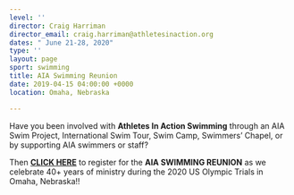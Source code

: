 ```yaml
---
level: ''
director: Craig Harriman
director_email: craig.harriman@athletesinaction.org
dates: " June 21-28, 2020"
type: ''
layout: page
sport: swimming
title: AIA Swimming Reunion
date: 2019-04-15 04:00:00 +0000
location: Omaha, Nebraska

---
```

Have you been involved with **Athletes In Action Swimming** through an AIA Swim Project, International Swim Tour, Swim Camp, Swimmers’ Chapel, or by supporting AIA swimmers or staff?

Then [**CLICK HERE**](https://docs.google.com/forms/d/1Jasw1ZnVbNMi6E3s5lRl4kKrMiPmK3J-kPVrjo5Mnm0/viewform?userstoinvite=andy.garrett@athletesinaction.org&ts=5cb626b7) to register for the **AIA SWIMMING REUNION** as we celebrate 40+ years of ministry during the 2020 US Olympic Trials in Omaha, Nebraska!!
